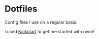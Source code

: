 # Dotfiles

Config files I use on a regular basis.

I used [Kickstart](https://github.com/nvim-lua/kickstart.nvim) to get me started with nvim!

